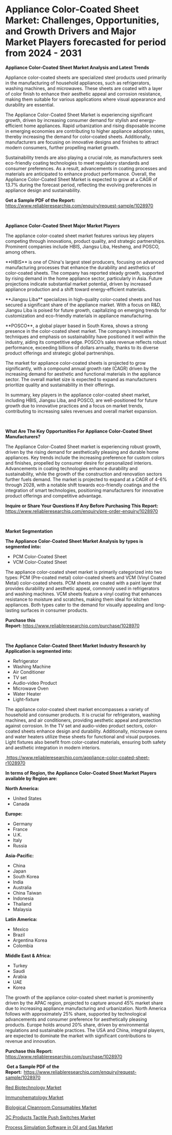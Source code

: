 <p><h1>Appliance Color-Coated Sheet Market: Challenges, Opportunities, and Growth Drivers and Major Market Players forecasted for period from 2024 - 2031</h1></p><p><strong>Appliance Color-Coated Sheet Market Analysis and Latest Trends</strong></p>
<p><p>Appliance color-coated sheets are specialized steel products used primarily in the manufacturing of household appliances, such as refrigerators, washing machines, and microwaves. These sheets are coated with a layer of color finish to enhance their aesthetic appeal and corrosion resistance, making them suitable for various applications where visual appearance and durability are essential.</p><p>The Appliance Color-Coated Sheet Market is experiencing significant growth, driven by increasing consumer demand for stylish and energy-efficient home appliances. Rapid urbanization and rising disposable income in emerging economies are contributing to higher appliance adoption rates, thereby increasing the demand for color-coated sheets. Additionally, manufacturers are focusing on innovative designs and finishes to attract modern consumers, further propelling market growth.</p><p>Sustainability trends are also playing a crucial role, as manufacturers seek eco-friendly coating technologies to meet regulatory standards and consumer preferences. As a result, advancements in coating processes and materials are anticipated to enhance product performance. Overall, the Appliance Color-Coated Sheet Market is expected to grow at a CAGR of 13.7% during the forecast period, reflecting the evolving preferences in appliance design and sustainability.</p></p>
<p><strong>Get a Sample PDF of the Report:&nbsp;</strong> <a href="https://www.reliableresearchiq.com/enquiry/request-sample/1028970">https://www.reliableresearchiq.com/enquiry/request-sample/1028970</a></p>
<p>&nbsp;</p>
<p><strong>Appliance Color-Coated Sheet Major Market Players</strong></p>
<p><p>The appliance color-coated sheet market features various key players competing through innovations, product quality, and strategic partnerships. Prominent companies include HBIS, Jiangsu Liba, Hesheng, and POSCO, among others.</p><p>**HBIS** is one of China's largest steel producers, focusing on advanced manufacturing processes that enhance the durability and aesthetics of color-coated sheets. The company has reported steady growth, supported by rising demand in the home appliance sector, particularly in Asia. Future projections indicate substantial market potential, driven by increased appliance production and a shift toward energy-efficient materials.</p><p>**Jiangsu Liba** specializes in high-quality color-coated sheets and has secured a significant share of the appliance market. With a focus on R&D, Jiangsu Liba is poised for future growth, capitalizing on emerging trends for customization and eco-friendly materials in appliance manufacturing. </p><p>**POSCO**, a global player based in South Korea, shows a strong presence in the color-coated sheet market. The company’s innovative techniques and emphasis on sustainability have positioned it well within the industry, aiding its competitive edge. POSCO’s sales revenue reflects robust performance, exceeding billions of dollars annually, thanks to its diverse product offerings and strategic global partnerships.</p><p>The market for appliance color-coated sheets is projected to grow significantly, with a compound annual growth rate (CAGR) driven by the increasing demand for aesthetic and functional materials in the appliance sector. The overall market size is expected to expand as manufacturers prioritize quality and sustainability in their offerings.</p><p>In summary, key players in the appliance color-coated sheet market, including HBIS, Jiangsu Liba, and POSCO, are well-positioned for future growth due to innovative practices and a focus on market trends, contributing to increasing sales revenues and overall market expansion.</p></p>
<p>&nbsp;</p>
<p><strong>What Are The Key Opportunities For Appliance Color-Coated Sheet Manufacturers?</strong></p>
<p><p>The Appliance Color-Coated Sheet market is experiencing robust growth, driven by the rising demand for aesthetically pleasing and durable home appliances. Key trends include the increasing preference for custom colors and finishes, propelled by consumer desire for personalized interiors. Advancements in coating technologies enhance durability and sustainability, while the growth of the construction and renovation sectors further fuels demand. The market is projected to expand at a CAGR of 4-6% through 2028, with a notable shift towards eco-friendly coatings and the integration of smart technologies, positioning manufacturers for innovative product offerings and competitive advantage.</p></p>
<p><strong>Inquire or Share Your Questions If Any Before Purchasing This Report:</strong> <a href="https://www.reliableresearchiq.com/enquiry/pre-order-enquiry/1028970">https://www.reliableresearchiq.com/enquiry/pre-order-enquiry/1028970</a></p>
<p>&nbsp;</p>
<p><strong>Market Segmentation</strong></p>
<p><strong>The Appliance Color-Coated Sheet Market Analysis by types is segmented into:</strong></p>
<p><ul><li>PCM Color-Coated Sheet</li><li>VCM Color-Coated Sheet</li></ul></p>
<p><p>The appliance color-coated sheet market is primarily categorized into two types: PCM (Pre-coated metal) color-coated sheets and VCM (Vinyl Coated Metal) color-coated sheets. PCM sheets are coated with a paint layer that provides durability and aesthetic appeal, commonly used in refrigerators and washing machines. VCM sheets feature a vinyl coating that enhances resistance to moisture and scratches, making them ideal for kitchen appliances. Both types cater to the demand for visually appealing and long-lasting surfaces in consumer products.</p></p>
<p><strong>Purchase this Report:&nbsp;</strong><a href="https://www.reliableresearchiq.com/purchase/1028970">https://www.reliableresearchiq.com/purchase/1028970</a></p>
<p>&nbsp;</p>
<p><strong>The Appliance Color-Coated Sheet Market Industry Research by Application is segmented into:</strong></p>
<p><ul><li>Refrigerator</li><li>Washing Machine</li><li>Air Conditioner</li><li>TV set</li><li>Audio-video Product</li><li>Microwave Oven</li><li>Water Heater</li><li>Light-fixture</li></ul></p>
<p><p>The appliance color-coated sheet market encompasses a variety of household and consumer products. It is crucial for refrigerators, washing machines, and air conditioners, providing aesthetic appeal and protection against corrosion. In the TV set and audio-video product sectors, color-coated sheets enhance design and durability. Additionally, microwave ovens and water heaters utilize these sheets for functional and visual purposes. Light fixtures also benefit from color-coated materials, ensuring both safety and aesthetic integration in modern interiors.</p></p>
<p><a href="https://www.reliableresearchiq.com/appliance-color-coated-sheet-r1028970">&nbsp;https://www.reliableresearchiq.com/appliance-color-coated-sheet-r1028970</a></p>
<p><strong>In terms of Region, the Appliance Color-Coated Sheet Market Players available by Region are:</strong></p>
<p>
    <p> <strong> North America: </strong>
        <ul>
            <li>United States</li>
            <li>Canada</li>
        </ul>
        </p> 
    <p> <strong> Europe: </strong>
        <ul>
            <li>Germany</li>
            <li>France</li>
            <li>U.K.</li>
            <li>Italy</li>
            <li>Russia</li>
        </ul>
        </p> 
    <p> <strong> Asia-Pacific: </strong>
        <ul>
            <li>China</li>
            <li>Japan</li>
            <li>South Korea</li>
            <li>India</li>
            <li>Australia</li>
            <li>China Taiwan</li>
            <li>Indonesia</li>
            <li>Thailand</li>
            <li>Malaysia</li>
        </ul>
        </p> 
    <p> <strong> Latin America: </strong>
        <ul>
            <li>Mexico</li>
            <li>Brazil</li>
            <li>Argentina Korea</li>
            <li>Colombia</li>
        </ul>
        </p> 
    <p> <strong> Middle East & Africa: </strong>
        <ul>
            <li>Turkey</li>
            <li>Saudi</li>
            <li>Arabia</li>
            <li>UAE</li>
            <li>Korea</li>
        </ul>
    </p>
    </p>
<p><p>The growth of the appliance color-coated sheet market is prominently driven by the APAC region, projected to capture around 45% market share due to increasing appliance manufacturing and urbanization. North America follows with approximately 25% share, supported by technological advancements and consumer preference for aesthetically pleasing products. Europe holds around 20% share, driven by environmental regulations and sustainable practices. The USA and China, integral players, are expected to dominate the market with significant contributions to revenue and innovation.</p></p>
<p><strong>Purchase this Report: </strong><a href="https://www.reliableresearchiq.com/purchase/1028970">https://www.reliableresearchiq.com/purchase/1028970</a></p>
<p>&nbsp;<strong>Get a Sample PDF of the Report:&nbsp;&nbsp;</strong><a href="https://www.reliableresearchiq.com/enquiry/request-sample/1028970">https://www.reliableresearchiq.com/enquiry/request-sample/1028970</a></p>
<p><strong></strong></p>
<p><p><a href="https://www.linkedin.com/pulse/future-red-biotechnology-market-global-forecast-trends-qjgjc?trackingId=W5FLTNvXTrCD2A2ePijmKg%3D%3D">Red Biotechnology Market</a></p><p><a href="https://www.linkedin.com/pulse/global-immunohematology-market-focus-product-type-analyzers-6qylf?trackingId=bGcc%2FxG5QySc3OlmNTINFA%3D%3D">Immunohematology Market</a></p><p><a href="https://medium.com/@addiehirthe20/biological-cleanroom-consumables-market-trends-and-analysis-opportunities-and-challenges-for-96b552d3db5f">Biological Cleanroom Consumables Market</a></p><p><a href="https://medium.com/@audieyost2008/global-3c-products-tactile-push-switches-market-trends-insights-into-growth-opportunities-and-4711532b8534">3C Products Tactile Push Switches Market</a></p><p><a href="https://www.linkedin.com/pulse/process-simulation-software-oil-gas-market-forecasts-trends-hdrhc?trackingId=iH5NgsC8QiOTkkB8i5ekXg%3D%3D">Process Simulation Software in Oil and Gas Market</a></p></p>